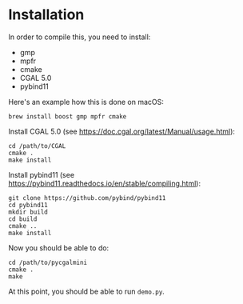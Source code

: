 # Installation

In order to compile this, you need to install:

* gmp
* mpfr
* cmake
* CGAL 5.0
* pybind11

Here's an example how this is done on macOS:

```
brew install boost gmp mpfr cmake
```

Install CGAL 5.0 (see https://doc.cgal.org/latest/Manual/usage.html):
```
cd /path/to/CGAL
cmake .
make install
```

Install pybind11 (see https://pybind11.readthedocs.io/en/stable/compiling.html):
```
git clone https://github.com/pybind/pybind11
cd pybind11
mkdir build
cd build
cmake ..
make install
```

Now you should be able to do:

```
cd /path/to/pycgalmini
cmake .
make
```

At this point, you should be able to run `demo.py`.
